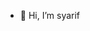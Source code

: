 - 👋 Hi, I’m syarif





<!---
syariflya/syariflya is a ✨ special ✨ repository because its `README.md` (this file) appears on your GitHub profile.
You can click the Preview link to take a look at your changes.
--->
